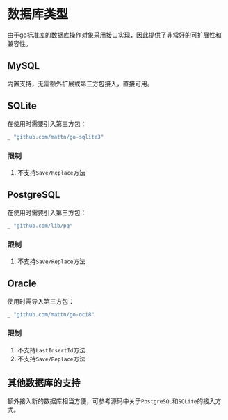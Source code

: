 
# 数据库类型

由于go标准库的数据库操作对象采用接口实现，因此提供了非常好的可扩展性和兼容性。

## MySQL

内置支持，无需额外扩展或第三方包接入，直接可用。

## SQLite

在使用时需要引入第三方包：
```go
_ "github.com/mattn/go-sqlite3"
```
### 限制
1. 不支持`Save/Replace`方法

## PostgreSQL

在使用时需要引入第三方包：
```go
_ "github.com/lib/pq"
```
### 限制
1. 不支持`Save/Replace`方法

## Oracle

使用时需导入第三方包：
```go
_ "github.com/mattn/go-oci8"
```
### 限制
1. 不支持`LastInsertId`方法
2. 不支持`Save/Replace`方法


## 其他数据库的支持

额外接入新的数据库相当方便，可参考源码中关于```PostgreSQL```和```SQLite```的接入方式。
